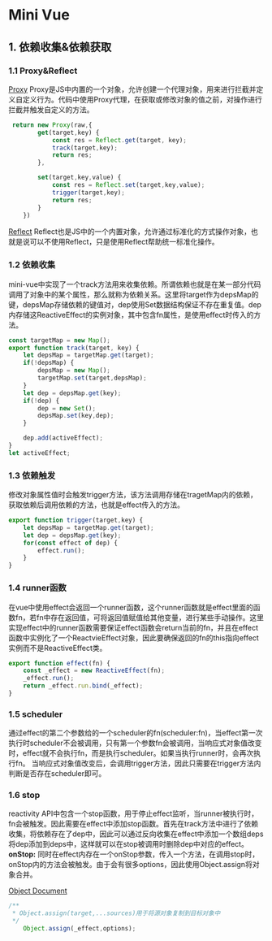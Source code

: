 # Mini Vue

## 1. 依赖收集&依赖获取

### 1.1 Proxy&Reflect

[Proxy](https://developer.mozilla.org/zh-CN/docs/Web/JavaScript/Reference/Global_Objects/Proxy)
Proxy是JS中内置的一个对象，允许创建一个代理对象，用来进行拦截并定义自定义行为。代码中使用Proxy代理，在获取或修改对象的值之前，对操作进行拦截并触发自定义的方法。

```JavaScript
 return new Proxy(raw,{
        get(target,key) {
            const res = Reflect.get(target, key);
            track(target,key);
            return res;
        },

        set(target,key,value) {
            const res = Reflect.set(target,key,value);
            trigger(target,key);
            return res;
        }
    })
```

[Reflect](https://developer.mozilla.org/zh-CN/docs/Web/JavaScript/Reference/Global_Objects/Reflect)
Reflect也是JS中的一个内置对象，允许通过标准化的方式操作对象，也就是说可以不使用Reflect，只是使用Reflect帮助统一标准化操作。

### 1.2 依赖收集

mini-vue中实现了一个track方法用来收集依赖。所谓依赖也就是在某一部分代码调用了对象中的某个属性，那么就称为依赖关系。这里将target作为depsMap的键，depsMap存储依赖的键值对，dep使用Set数据结构保证不存在重复值。dep内存储这ReactiveEffect的实例对象，其中包含fn属性，是使用effect时传入的方法。

```JavaScript
const targetMap = new Map();
export function track(target, key) {
    let depsMap = targetMap.get(target);
    if(!depsMap) {
        depsMap = new Map();
        targetMap.set(target,depsMap);
    }
    let dep = depsMap.get(key);
    if(!dep) {
        dep = new Set();
        depsMap.set(key,dep);
    }

    dep.add(activeEffect);
}
let activeEffect;
```

### 1.3 依赖触发

修改对象属性值时会触发trigger方法，该方法调用存储在tragetMap内的依赖，获取依赖后调用依赖的方法，也就是effect传入的方法。

```JavaScript
export function trigger(target,key) {
    let depsMap = targetMap.get(target);
    let dep = depsMap.get(key);
    for(const effect of dep) {
        effect.run();
    }
}
```

### 1.4 runner函数

在vue中使用effect会返回一个runner函数，这个runner函数就是effect里面的函数fn，若fn中存在返回值，可将返回值赋值给其他变量，进行某些手动操作。这里实现effect中的runner函数需要保证effect函数会return当前的fn，并且在effect函数中实例化了一个ReactvieEffect对象，因此要确保返回的fn的this指向effect实例而不是ReactiveEffect类。

```JavaScript
export function effect(fn) {
    const _effect = new ReactiveEffect(fn);
    _effect.run();
    return _effect.run.bind(_effect);
}
```

### 1.5 scheduler

通过effect的第二个参数给的一个scheduler的fn(scheduler:fn)，当effect第一次执行时scheduler不会被调用，只有第一个参数fn会被调用，当响应式对象值改变时，effect就不会执行fn，而是执行scheduler。如果当执行runner时，会再次执行fn。
当响应式对象值改变后，会调用trigger方法，因此只需要在trigger方法内判断是否存在scheduler即可。

### 1.6 stop

reactivity API中包含一个stop函数，用于停止effect监听，当runner被执行时，fn会被触发。因此需要在effect中添加stop函数。首先在track方法中进行了依赖收集，将依赖存在了dep中，因此可以通过反向收集在effect中添加一个数组deps将dep添加到deps中，这样就可以在stop被调用时删除dep中对应的effect。
__onStop:__ 同时在effect内存在一个onStop参数，传入一个方法，在调用stop时，onStop内的方法会被触发。由于会有很多options，因此使用Object.assign将对象合并。

[Object Document](https://developer.mozilla.org/zh-CN/docs/Web/JavaScript/Reference/Global_Objects/Object)

```JavaScript
/**
 * Object.assign(target,...sources)用于将源对象复制到目标对象中
 */
    Object.assign(_effect,options);
```
